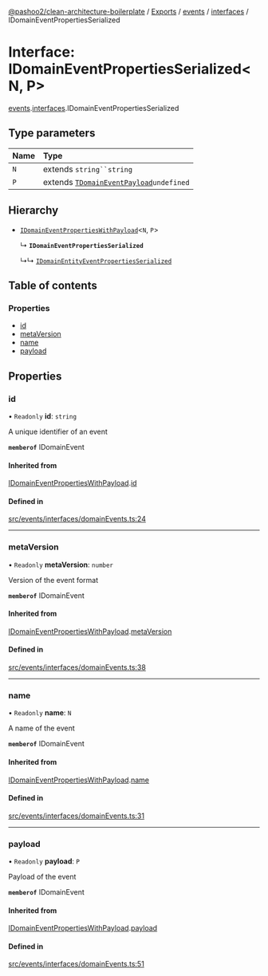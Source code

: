 [@pashoo2/clean-architecture-boilerplate](../README.md) / [Exports](../modules.md) / [events](../modules/events.md) / [interfaces](../modules/events.interfaces.md) / IDomainEventPropertiesSerialized

# Interface: IDomainEventPropertiesSerialized<N, P\>

[events](../modules/events.md).[interfaces](../modules/events.interfaces.md).IDomainEventPropertiesSerialized

## Type parameters

| Name | Type |
| :------ | :------ |
| `N` | extends `string``string` |
| `P` | extends [`TDomainEventPayload`](../modules/events.interfaces.md#tdomaineventpayload)`undefined` |

## Hierarchy

- [`IDomainEventPropertiesWithPayload`](events.interfaces.idomaineventpropertieswithpayload.md)<`N`, `P`\>

  ↳ **`IDomainEventPropertiesSerialized`**

  ↳↳ [`IDomainEntityEventPropertiesSerialized`](events.interfaces.idomainentityeventpropertiesserialized.md)

## Table of contents

### Properties

- [id](events.interfaces.idomaineventpropertiesserialized.md#id)
- [metaVersion](events.interfaces.idomaineventpropertiesserialized.md#metaversion)
- [name](events.interfaces.idomaineventpropertiesserialized.md#name)
- [payload](events.interfaces.idomaineventpropertiesserialized.md#payload)

## Properties

### id

• `Readonly` **id**: `string`

A unique identifier of an event

**`memberof`** IDomainEvent

#### Inherited from

[IDomainEventPropertiesWithPayload](events.interfaces.idomaineventpropertieswithpayload.md).[id](events.interfaces.idomaineventpropertieswithpayload.md#id)

#### Defined in

[src/events/interfaces/domainEvents.ts:24](https://github.com/pashoo2/clean-architecture-boilerplate/blob/5d0a725/src/events/interfaces/domainEvents.ts#L24)

___

### metaVersion

• `Readonly` **metaVersion**: `number`

Version of the event format

**`memberof`** IDomainEvent

#### Inherited from

[IDomainEventPropertiesWithPayload](events.interfaces.idomaineventpropertieswithpayload.md).[metaVersion](events.interfaces.idomaineventpropertieswithpayload.md#metaversion)

#### Defined in

[src/events/interfaces/domainEvents.ts:38](https://github.com/pashoo2/clean-architecture-boilerplate/blob/5d0a725/src/events/interfaces/domainEvents.ts#L38)

___

### name

• `Readonly` **name**: `N`

A name of the event

**`memberof`** IDomainEvent

#### Inherited from

[IDomainEventPropertiesWithPayload](events.interfaces.idomaineventpropertieswithpayload.md).[name](events.interfaces.idomaineventpropertieswithpayload.md#name)

#### Defined in

[src/events/interfaces/domainEvents.ts:31](https://github.com/pashoo2/clean-architecture-boilerplate/blob/5d0a725/src/events/interfaces/domainEvents.ts#L31)

___

### payload

• `Readonly` **payload**: `P`

Payload of the event

**`memberof`** IDomainEvent

#### Inherited from

[IDomainEventPropertiesWithPayload](events.interfaces.idomaineventpropertieswithpayload.md).[payload](events.interfaces.idomaineventpropertieswithpayload.md#payload)

#### Defined in

[src/events/interfaces/domainEvents.ts:51](https://github.com/pashoo2/clean-architecture-boilerplate/blob/5d0a725/src/events/interfaces/domainEvents.ts#L51)
